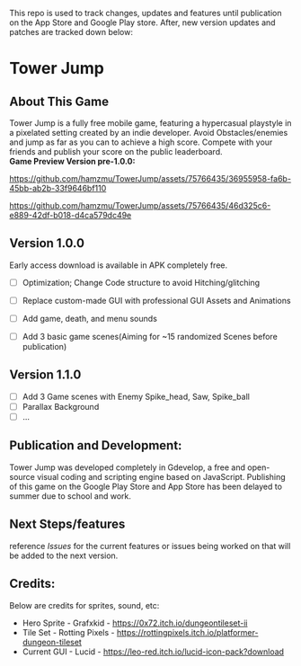 This repo is used to track changes, updates and features until publication on the App Store and Google Play store. After, new version updates and patches are tracked down below:


# Tower Jump

## About This Game
Tower Jump is a fully free mobile game, featuring a hypercasual playstyle in a pixelated setting created by an indie developer. Avoid Obstacles/enemies and jump as far as you can to achieve a high score. Compete with your friends and publish your score on the public leaderboard.
</br>**Game Preview Version pre-1.0.0:**<br>


https://github.com/hamzmu/TowerJump/assets/75766435/36955958-fa6b-45bb-ab2b-33f9646bf110


https://github.com/hamzmu/TowerJump/assets/75766435/46d325c6-e889-42df-b018-d4ca579dc49e


## Version 1.0.0
Early access download is available in APK completely free.
- [ ] Optimization; Change Code structure to avoid Hitching/glitching 
- [ ] Replace custom-made GUI with professional GUI Assets and Animations
- [ ] Add game, death, and menu sounds
- [ ] Add 3 basic game scenes(Aiming for ~15 randomized Scenes before publication)


## Version 1.1.0
- [ ] Add 3 Game scenes with Enemy Spike_head, Saw, Spike_ball
- [ ] Parallax Background
- [ ] ...

## Publication and Development:
Tower Jump was developed completely in Gdevelop, a free and open-source visual coding and scripting engine based on JavaScript. Publishing of this game on the Google Play Store and App Store has been delayed to summer due to school and work.

## Next Steps/features
reference *Issues* for the current features or issues being worked on that will be added to the next version.

## Credits:
Below are credits for sprites, sound, etc:
* Hero Sprite  - Grafxkid - https://0x72.itch.io/dungeontileset-ii
* Tile Set - Rotting Pixels - https://rottingpixels.itch.io/platformer-dungeon-tileset
* Current GUI - Lucid - https://leo-red.itch.io/lucid-icon-pack?download
